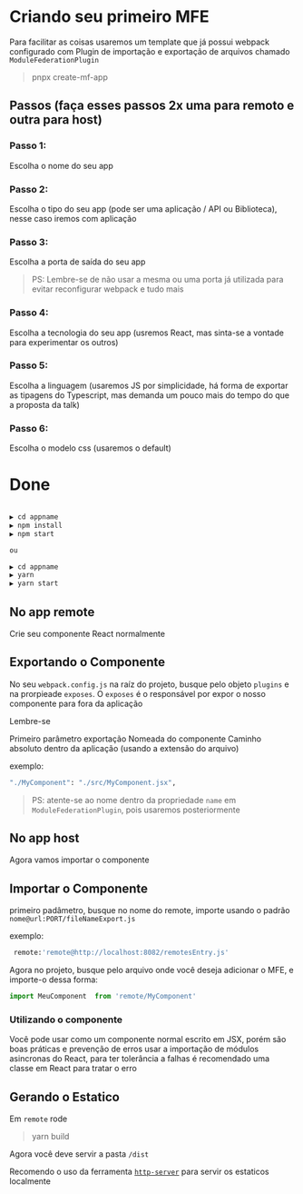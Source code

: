 # Criando seu primeiro MFE

Para facilitar as coisas usaremos um template que já possui webpack configurado com Plugin de 
importação e exportação de arquivos chamado `ModuleFederationPlugin`

> pnpx create-mf-app

## Passos (faça esses passos 2x uma para remoto e outra para host)

### Passo 1:

Escolha o nome do seu app

### Passo 2:

Escolha o tipo do seu app (pode ser uma aplicação / API ou Biblioteca), nesse caso iremos com aplicação

### Passo 3:

Escolha a porta de saída do seu app

> PS: Lembre-se de não usar a mesma ou uma porta já utilizada para evitar reconfigurar webpack e tudo mais

### Passo 4:

Escolha a tecnologia do seu app (usremos React, mas sinta-se a vontade para experimentar os outros)

### Passo 5:

Escolha a linguagem (usaremos JS por simplicidade, há forma de exportar as tipagens do Typescript, mas demanda um pouco mais do tempo do que a proposta da talk)

### Passo 6:

Escolha o modelo css (usaremos o default)

# Done

```sh

▶️ cd appname
▶️ npm install
▶️ npm start

ou

▶️ cd appname
▶️ yarn
▶️ yarn start
```

## No app remote

Crie seu componente React normalmente

## Exportando o Componente

No seu `webpack.config.js` na raíz do projeto, busque pelo objeto `plugins` e na prorpieade `exposes`.
O `exposes` é o responsável por expor o nosso componente para fora da aplicação

Lembre-se

Primeiro parâmetro exportação Nomeada do componente
Caminho absoluto dentro da aplicação (usando a extensão do arquivo)

exemplo:

```sh
"./MyComponent": "./src/MyComponent.jsx",
```

> PS: atente-se ao nome dentro da propriedade `name`  em `ModuleFederationPlugin`, pois usaremos posteriormente 

## No app host

Agora vamos importar o componente

## Importar o Componente

primeiro padâmetro, busque no nome do remote, importe usando o padrão `nome@url:PORT/fileNameExport.js`

exemplo:

```sh
 remote:'remote@http://localhost:8082/remotesEntry.js'
```

Agora no projeto, busque pelo arquivo onde você deseja adicionar o MFE, e importe-o dessa forma:

```js
import MeuComponent  from 'remote/MyComponent'
```

### Utilizando o componente

Você pode usar como um componente normal escrito em JSX, porém são boas práticas e prevenção de erros usar a importação de módulos asincronas do React, para ter tolerância a falhas é recomendado uma classe em React para tratar o erro


## Gerando o Estatico

Em `remote` rode

> yarn build

Agora você deve servir a pasta `/dist`

Recomendo o uso da ferramenta [`http-server`](https://www.npmjs.com/package/http-server) para servir os estaticos localmente
